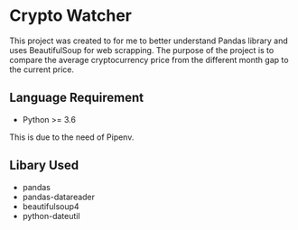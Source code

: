 # Crypto Watcher

This project was created to for me to better understand Pandas library and uses
BeautifulSoup for web scrapping. The purpose of the project is to compare the
average cryptocurrency price from the different month gap to the current price.

## Language Requirement

- Python >= 3.6

This is due to the need of Pipenv.

## Libary Used

- pandas
- pandas-datareader
- beautifulsoup4
- python-dateutil
